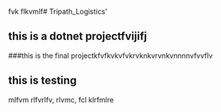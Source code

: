 fvk flkvmlf# Tripath_Logistics'

## this is a dotnet projectfvijifj


###this is the final projectkfvfkvkvfvkrvknkvrvnkvnnnnvfvvflv
## this is testing 
mlfvm
rlfvrlfv,
rlvmc, fcl
klrfmlre

